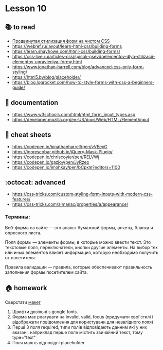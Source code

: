 
# Lesson 10

<!-- ## :computer: to do -->

## :books: to read
* [Продвинутая стилизация форм на чистом CSS](https://medium.com/@aleshkanet/%D0%BF%D1%80%D0%BE%D0%B4%D0%B2%D0%B8%D0%BD%D1%83%D1%82%D0%B0%D1%8F-%D1%81%D1%82%D0%B8%D0%BB%D0%B8%D0%B7%D0%B0%D1%86%D0%B8%D1%8F-%D1%84%D0%BE%D1%80%D0%BC-%D0%BD%D0%B0-%D1%87%D0%B8%D1%81%D1%82%D0%BE%D0%BC-css-6928acd1db52)
* https://webref.ru/layout/learn-html-css/building-forms
* https://learn.shayhowe.com/html-css/building-forms/
* https://css-live.ru/articles-css/spisok-psevdoelementov-dlya-stilizacii-elementov-upravleniya-formy.html
* https://www.jonathan-harrell.com/blog/advanced-css-only-form-styling/
* https://html5.by/blog/placeholder/
* https://blog.logrocket.com/how-to-style-forms-with-css-a-beginners-guide/


## :notebook: documentation
* https://www.w3schools.com/html/html_form_input_types.asp
* https://developer.mozilla.org/en-US/docs/Web/HTML/Element/input

## :pushpin: cheat sheets
* https://codepen.io/jonathanharrell/pen/vVEexG
* https://igorescobar.github.io/jQuery-Mask-Plugin/
* https://codepen.io/chriscoyier/pen/RELVWj
* https://codepen.io/gazjoy/pen/JyRzeo
* https://codepen.io/imohkay/pen/bCpxm?editors=1100 

## :octocat: advanced
* https://css-tricks.com/custom-styling-form-inputs-with-modern-css-features/
* https://css-tricks.com/almanac/properties/a/appearance/

### Термины:
Веб-форма на сайте — это аналог бумажной формы, анкеты, бланка и опросного листа.

Поля формы — элементы формы, в которые можно ввести текст. Это текстовые поля, переключатели, кнопки другие элементы. На выбор тех или иных элементов влияет информация, которую необходимо получить от посетителя.

Правила валидации — правила, которые обеспечивают правильность заполнения формы посетителем сайта.

## :house: homework
Сверстати [макет](./cachee.psd)

1. Шрифти довільні з google fonts.
2. Форма має реагувати на invalid, valid, focus (придумати свої стилі і відображати повідомлення для користувачи для невалідного поля)
3. Перші 3 поля required, типи полів відповідають данним які у них вказані, наприклад перше поле містить звичайний текст, тому type="text"
4. Поля мають відповідні plaсeholder

<!-- ## :muscle: practice -->

  
<!-- ## :nerd_face: in addition
